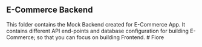 ## E-Commerce Backend

This folder contains the Mock Backend created for E-Commerce App. It contains different API end-points and database configuration for building E-Commerce; so that you can focus on building Frontend.
#   F i o r e 
 
 
